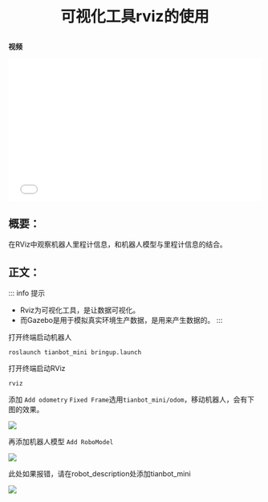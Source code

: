 <p style="font-size:30px ; font-weight:bolder; text-align:center">可视化工具rviz的使用</p>


**视频**

<div style="position: relative; padding-bottom: 56.25%; height: 0;">
  <iframe src="//player.bilibili.com/player.html?aid=762820570&bvid=BV1U64y1Y7XT&cid=403818953&p=1&autoplay=0" frameborder="no" scrolling="no" 
    style="position: absolute; top: 0; left: 0; width: 100%; height: 100%;"></iframe>
</div>

## 概要：

在RViz中观察机器人里程计信息，和机器人模型与里程计信息的结合。

## 正文：

::: info 提示
- Rviz为可视化工具，是让数据可视化。
- 而Gazebo是用于模拟真实环境生产数据，是用来产生数据的。
:::

打开终端启动机器人
```shell
roslaunch tianbot_mini bringup.launch
```

打开终端启动RViz
```shell
rviz
```

添加 `Add odometry`
`Fixed Frame`选用`tianbot_mini/odom`，移动机器人，会有下图的效果。

![](https://img.kancloud.cn/33/37/3337efbf099915e92e8e048bad00d8f1_1262x813.png)

再添加机器人模型 `Add RoboModel`

![](https://img.kancloud.cn/fa/e0/fae039c84d4a0ba7898f7e4183881180_513x466.png)


此处如果报错，请在robot_description处添加tianbot_mini

![](https://img.kancloud.cn/2e/c2/2ec2bf44544cc3b9564f12bdb5158295_1266x881.png)